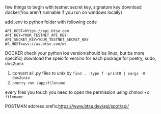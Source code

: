 few things to begin with
testnet secret key, signature key
download docker(You aren't runnable if you run on windows locally)


add .env to python folder with following code
```
API_HOST=https://api.btse.com
API_KEY=YOUR_TESTNET_API_KEY
API_SECRET_KEY=YOUR_TESTNET_SECRET_KEY
WS_HOST=wss://ws.btse.com/ws
```

DOCKER
check your python ios version(should be linux, but be more specific)
download the speicifc versino for each package for poetry, sudo, dos2unix
1. convert all .py files to unix by ```find . -type f -print0 | xargs -0 dos2unix```
2. ```poetry run /app/filename```

every files you touch you need to open the permission using chmod +x `filename`

POSTMAN
address prefix:https://www.btse.dev/api/spot/api/


